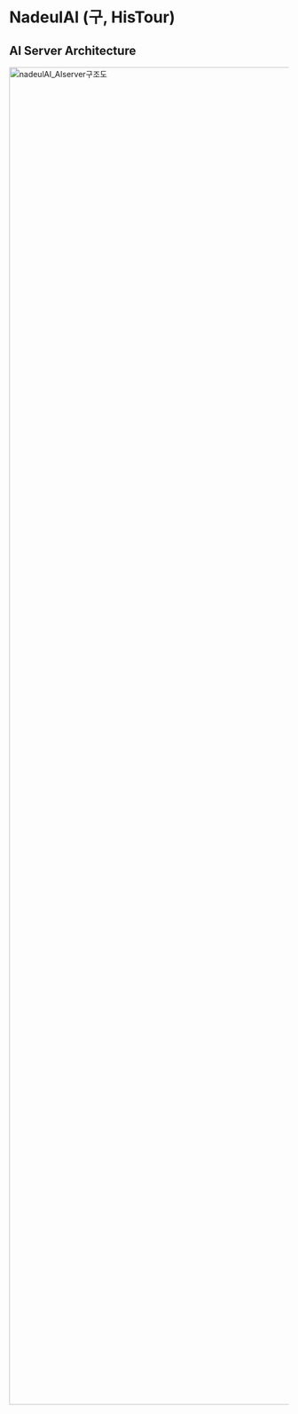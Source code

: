 # NadeulAI (구, HisTour)

## AI Server Architecture

<img width="2411" alt="nadeulAI_AIserver구조도" src="https://github.com/user-attachments/assets/b099b195-542d-4f4c-8da5-8631a67290cd">
